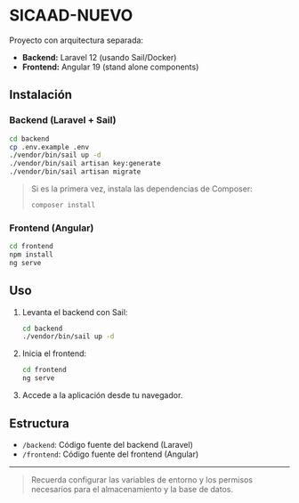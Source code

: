# SICAAD-NUEVO

Proyecto con arquitectura separada:

- **Backend:** Laravel 12 (usando Sail/Docker)
- **Frontend:** Angular 19 (stand alone components)

## Instalación

### Backend (Laravel + Sail)

```sh
cd backend
cp .env.example .env
./vendor/bin/sail up -d
./vendor/bin/sail artisan key:generate
./vendor/bin/sail artisan migrate
```

> Si es la primera vez, instala las dependencias de Composer:
> 
> ```sh
> composer install
> ```

### Frontend (Angular)

```sh
cd frontend
npm install
ng serve
```

## Uso

1. Levanta el backend con Sail:  
   ```sh
   cd backend
   ./vendor/bin/sail up -d
   ```
2. Inicia el frontend:  
   ```sh
   cd frontend
   ng serve
   ```
3. Accede a la aplicación desde tu navegador.

## Estructura

- `/backend`: Código fuente del backend (Laravel)
- `/frontend`: Código fuente del frontend (Angular)

---

> Recuerda configurar las variables de entorno y los permisos necesarios para el almacenamiento y la base de datos.